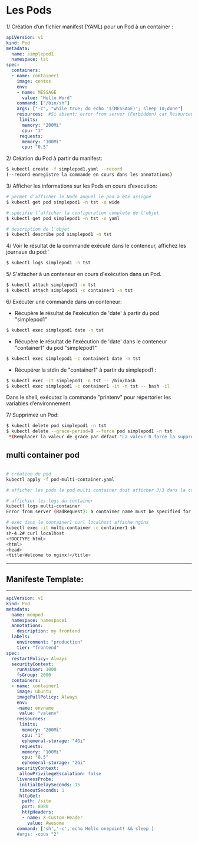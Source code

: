 # Les Pods

1/ Création d’un fichier manifest (YAML) pour un Pod à un container :
```yaml
apiVersion: v1
kind: Pod
metadata:
  name: simplepod1
  namespace: tst
spec:
  containers:
  - name: container1
    image: centos
    env:
    - name: MESSAGE
      value: "Hello Word"
    command: ["/bin/sh"]
    args: ["-c", "while true; do echo '$(MESSAGE)'; sleep 10;done"]
    resources:  #Si absent: error from server (Forbidden) car ResourceQuota present
     limits:
      memory: "200Mi"
      cpu: "1"
     requests: 
      memory: "100Mi"
      cpu: "0.5"
```


2/ Création du Pod à partir du manifest:
```bash
$ kubectl create -f simplepod1.yaml --record
(--record enregistre la commande en cours dans les annotations)
```


3/ Afficher les informations sur les Pods en cours d’execution:

```sh
# permet d'afficher le Node auquel le pod a été assigné
$ kubectl get pod simplepod1 -n tst -o wide

# spécifie l’afficher la configuration complete de l'objet
$ kubectl get pod simplepod1 -n tst -o yaml

# description de l'objet
$ kubectl describe pod simplepod1 -n tst
```


4/ Voir le résultat de la commande exécuté dans le conteneur, affichez les journaux du pod:`
```bash
$ kubectl logs simplepod1 -n tst
```


5/ S'attacher à un conteneur en cours d'exécution dans un Pod.
```bash
$ kubectl attach simplepod1 -n tst
$ kubectl attach simplepod1 -c container1 -n tst
```


6/ Exécuter une commande dans un conteneur:
 - Récupère le résultat de l'exécution de 'date' à partir du pod "simplepod1"
```bash
$ kubectl exec simplepod1 date -n tst
```
 - Récupère le résultat de l'exécution de 'date' dans le conteneur "container1" du pod "simplepod1"
```bash
$ kubectl exec simplepod1 -c container1 date -n tst
```
 - Récupérer la stdin de "container1" à partir du simplepod1 :
 ```bash
 $ kubectl exec -it simplepod1 -n tst -- /bin/bash
 $ kubectl exec simplepod1 -c container1 -it -n tst -- bash -il
```

Dans le shell, exécutez la commande "printenv" pour répertorier les variables d’environnement.


7/ Supprimez un Pod:

```bash
$ kubectl delete pod simplepod1 -n tst
$ kubectl delete --grace-period=0 --force pod simplepod1 -n tst
 *(Remplacer la valeur de grace par défaut "La valeur 0 force la suppression du Pod")
```

## multi container pod

```sh

# création du pod
kubectl apply -f pod-multi-container.yaml

# afficher les pods le pod multi container doit afficher 3/3 dans la colonne READY

# affichier les logs du container
kubectl logs multi-container
Error from server (BadRequest): a container name must be specified for pod multi-container, choose one of: [container1 container2 nginx]

# exec dans le container1 curl localhost affiche nginx
kubectl exec -it multi-container -c container1 sh
sh-4.2# curl localhost
<!DOCTYPE html>
<html>
<head>
<title>Welcome to nginx!</title>

```

---------------------------------------------------------------------------------------------------------------
## Manifeste Template:
---------------------------------------------------------------------------------------------------------------
```yaml
apiVersion: v1
kind: Pod
metadata:
  name: monpod
  namespace: namespace1
  annotations:
    description: my frontend
  labels:
    environment: "production"
    tier: "frontend"
spec:
  restartPolicy: Always
  securityContext:
    runAsUser: 1000
    fsGroup: 2000
  containers:
  - name: container1
    image: ubuntu
    imagePullPolicy: Always
    env:
    -name: envname
     value: "valenv"
    ressources:
     limits:
      memory: "200Mi"
      cpu: "1"
      ephemeral-storage: "4Gi"
     requests: 
      memory: "100Mi"
      cpu: "0.5"
      ephemeral-storage: "2Gi"
    securityContext:
     allowPrivilegeEscalation: false
    livenessProbe:
     initialDelaySeconds: 15
     timeoutSeconds: 1
     httpGet:
      path: /site
      port: 8080
      httpHeaders:
      - name: X-Custom-Header
        value: Awesome
    command: ['sh','-c','echo Hello onepoint! && sleep ]
    #args: -cpus "2"
   
```
